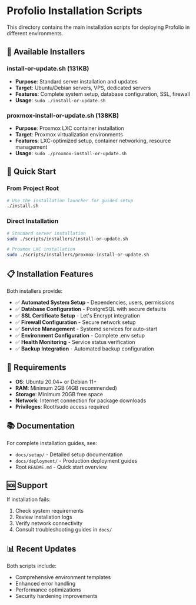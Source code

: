 # Profolio Installation Scripts

This directory contains the main installation scripts for deploying Profolio in different environments.

## 📁 **Available Installers**

### **install-or-update.sh** (131KB)

- **Purpose**: Standard server installation and updates
- **Target**: Ubuntu/Debian servers, VPS, dedicated servers
- **Features**: Complete system setup, database configuration, SSL, firewall
- **Usage**: `sudo ./install-or-update.sh`

### **proxmox-install-or-update.sh** (138KB)

- **Purpose**: Proxmox LXC container installation
- **Target**: Proxmox virtualization environments
- **Features**: LXC-optimized setup, container networking, resource management
- **Usage**: `sudo ./proxmox-install-or-update.sh`

## 🚀 **Quick Start**

### **From Project Root**

```bash
# Use the installation launcher for guided setup
./install.sh
```

### **Direct Installation**

```bash
# Standard server installation
sudo ./scripts/installers/install-or-update.sh

# Proxmox LXC installation
sudo ./scripts/installers/proxmox-install-or-update.sh
```

## 📋 **Installation Features**

Both installers provide:

- ✅ **Automated System Setup** - Dependencies, users, permissions
- ✅ **Database Configuration** - PostgreSQL with secure defaults
- ✅ **SSL Certificate Setup** - Let's Encrypt integration
- ✅ **Firewall Configuration** - Secure network setup
- ✅ **Service Management** - Systemd services for auto-start
- ✅ **Environment Configuration** - Complete .env setup
- ✅ **Health Monitoring** - Service status verification
- ✅ **Backup Integration** - Automated backup configuration

## 🔧 **Requirements**

- **OS**: Ubuntu 20.04+ or Debian 11+
- **RAM**: Minimum 2GB (4GB recommended)
- **Storage**: Minimum 20GB free space
- **Network**: Internet connection for package downloads
- **Privileges**: Root/sudo access required

## 📚 **Documentation**

For complete installation guides, see:

- `docs/setup/` - Detailed setup documentation
- `docs/deployment/` - Production deployment guides
- Root `README.md` - Quick start overview

## 🆘 **Support**

If installation fails:

1. Check system requirements
2. Review installation logs
3. Verify network connectivity
4. Consult troubleshooting guides in `docs/`

## 📊 **Recent Updates**

Both scripts include:

- Comprehensive environment templates
- Enhanced error handling
- Performance optimizations
- Security hardening improvements
